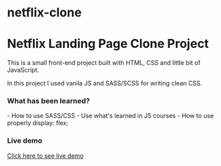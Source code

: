 # netflix-clone
<h1>Netflix Landing Page Clone Project</h1>

This is a small front-end project built with HTML, CSS and little bit of JavaScript. 

In this project I used vanila JS and SASS/SCSS for writing clean CSS.

<h3>What has been learned?</h3>
- How to use SASS/CSS
- Use what's learned in JS courses
- How to use properly <span style="color: gree;">display: flex;</span>

<h3>Live demo</h3>
<a href="https://serene-ritchie-a56627.netlify.app/" target="_blank">Click here to see live demo</a>
